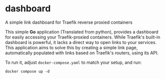 # dashboard
A simple link dashboard for Traefik reverse proxied containers

This simple **Go** application (Translated from python), provides a dashboard for easily accessing your Traefik-proxied containers. 
While Traefik's built-in dashboard is powerful, it lacks a direct way to open links to your services. 
This application aims to solve this by creating a simple link page, automatically populated with links based on Traefik's routers, using its API.

To run it, adjust `docker-compose.yaml` to match your setup, and run:
```
docker compose up -d
```
